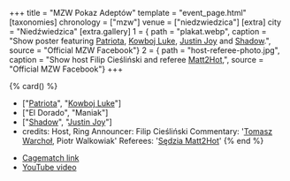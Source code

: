 +++
title = "MZW Pokaz Adeptów"
template = "event_page.html"
[taxonomies]
chronology = ["mzw"]
venue = ["niedzwiedzica"]
[extra]
city = "Niedźwiedzica"
[extra.gallery]
1 = { path = "plakat.webp", caption = "Show poster featuring [Patriota](@/w/jedrus-bulecka.md), [Kowboj Luke](@/w/red-thunder.md), [Justin Joy](@/w/justin-joy.md) and [Shadow](@/w/shadow.md).", source = "Official MZW Facebook"}
2 = { path = "host-referee-photo.jpg", caption = "Show host Filip Cieśliński and referee [Matt2Hot](@/w/matt2hot.md),", source = "Official MZW Facebook"}
+++

{% card() %}
- ["[Patriota](@/w/jedrus-bulecka.md)", "[Kowboj Luke](@/w/red-thunder.md)"]
- ["El Dorado", "Maniak"]
- ["[Shadow](@/w/shadow.md)", "[Justin Joy](@/w/justin-joy.md)"]
- credits:
    Host, Ring Announcer: Filip Cieśliński
    Commentary: '[Tomasz Warchoł](@/w/tomasz-warchol.md), Piotr Walkowiak'
    Referees: '[Sędzia Matt2Hot](@/w/matt2hot.md)'
{% end %}

* [Cagematch link](https://www.cagematch.net/?id=1&nr=112870)
* [YouTube video](https://www.youtube.com/watch?v=TtRHwYXVLB0)
